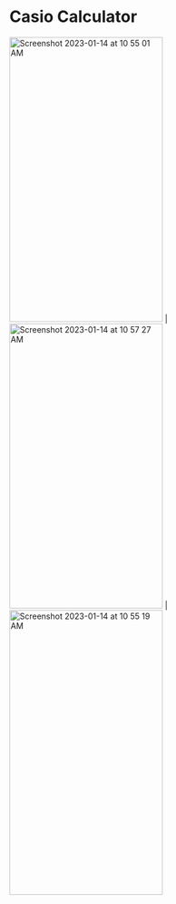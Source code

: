 # Casio Calculator

<img width="270" height="500" alt="Screenshot 2023-01-14 at 10 55 01 AM" src="https://user-images.githubusercontent.com/40236624/212457386-b516f308-838a-4e24-b2dd-91b0f2d83fa0.png"> |
<img width="270" height="500" alt="Screenshot 2023-01-14 at 10 57 27 AM" src="https://user-images.githubusercontent.com/40236624/212457434-68d2cbd1-079e-4c94-92df-0a53d8dbbe7b.png"> |
<img width="270" height="500" alt="Screenshot 2023-01-14 at 10 55 19 AM" src="https://user-images.githubusercontent.com/40236624/212457392-0554a77c-b9a7-410a-af7a-c6e31a220beb.png">
